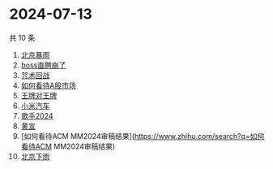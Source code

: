 # 2024-07-13

共 10 条

<!-- BEGIN ZHIHUSEARCH -->
<!-- 最后更新时间 Sat Jul 13 2024 05:11:45 GMT+0800 (China Standard Time) -->
1. [北京暴雨](https://www.zhihu.com/search?q=北京暴雨)
1. [boss直聘崩了](https://www.zhihu.com/search?q=boss直聘崩了)
1. [咒术回战](https://www.zhihu.com/search?q=咒术回战)
1. [如何看待A股市场](https://www.zhihu.com/search?q=如何看待A股市场)
1. [王牌对王牌](https://www.zhihu.com/search?q=王牌对王牌)
1. [小米汽车](https://www.zhihu.com/search?q=小米汽车)
1. [歌手2024](https://www.zhihu.com/search?q=歌手2024)
1. [黄宣](https://www.zhihu.com/search?q=黄宣)
1. [如何看待ACM MM2024审稿结果](https://www.zhihu.com/search?q=如何看待ACM MM2024审稿结果)
1. [北京下雨](https://www.zhihu.com/search?q=北京下雨)
<!-- END ZHIHUSEARCH -->
